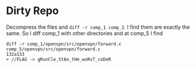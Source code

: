 # Dirty Repo
Decompress the files and ```diff -r comp_1 comp_2```. I find them are exactly the same. So I diff comp_1 with other directories and at comp_5 I find  
```
diff -r comp_1/openvpn/src/openvpn/forward.c comp_5/openvpn/src/openvpn/forward.c 
132a133 
> //FLAG -> gRunCle_StAn_tHe_woRsT_coDeR
```
